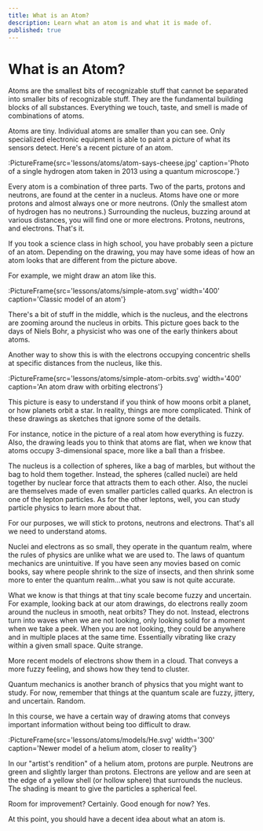 ```yaml
---
title: What is an Atom?
description: Learn what an atom is and what it is made of.
published: true
---
```


# What is an Atom?

Atoms are the smallest bits of recognizable stuff that cannot be separated into smaller bits of recognizable stuff. They are the fundamental building blocks of all substances. Everything we touch, taste, and smell is made of combinations of atoms.

Atoms are tiny. Individual atoms are smaller than you can see. Only specialized electronic equipment is able to paint a picture of what its sensors detect. Here's a recent picture of an atom.

:PictureFrame{src='lessons/atoms/atom-says-cheese.jpg' caption='Photo of a single hydrogen atom taken in 2013 using a quantum microscope.'}

Every atom is a combination of three parts. Two of the parts, protons and neutrons, are found at the center in a nucleus. Atoms have one or more protons and almost always one or more neutrons. (Only the smallest atom of hydrogen has no neutrons.) Surrounding the nucleus, buzzing around at various distances, you will find one or more electrons. Protons, neutrons, and electrons. That's it.

If you took a science class in high school, you have probably seen a picture of an atom. Depending on the drawing, you may have some ideas of how an atom looks that are different from the picture above.

For example, we might draw an atom like this.

:PictureFrame{src='lessons/atoms/simple-atom.svg' width='400' caption='Classic model of an atom'}

There's a bit of stuff in the middle, which is the nucleus, and the electrons are zooming around the nucleus in orbits. This picture goes back to the days of Niels Bohr, a physicist who was one of the early thinkers about atoms.

Another way to show this is with the electrons occupying concentric shells at specific distances from the nucleus, like this.

:PictureFrame{src='lessons/atoms/simple-atom-orbits.svg' width='400' caption='An atom draw with orbiting electrons'}

This picture is easy to understand if you think of how moons orbit a planet, or how planets orbit a star. In reality, things are more complicated. Think of these drawings as sketches that ignore some of the details.

For instance, notice in the picture of a real atom how everything is fuzzy. Also, the drawing leads you to think that atoms are flat, when we know that atoms occupy 3-dimensional space, more like a ball than a frisbee.

The nucleus is a collection of spheres, like a bag of marbles, but without the bag to hold them together. Instead, the spheres (called nuclei) are held together by nuclear force that attracts them to each other. Also, the nuclei are themselves made of even smaller particles called quarks. An electron is one of the lepton particles. As for the other leptons, well, you can study particle physics to learn more about that.

For our purposes, we will stick to protons, neutrons and electrons. That's all we need to understand atoms.

Nuclei and electrons as so small, they operate in the quantum realm, where the rules of physics are unlike what we are used to. The laws of quantum mechanics are unintuitive. If you have seen any movies based on comic books, say where people shrink to the size of insects, and then shrink some more to enter the quantum realm…what you saw is not quite accurate.

What we know is that things at that tiny scale become fuzzy and uncertain. For example, looking back at our atom drawings, do electrons really zoom around the nucleus in smooth, neat orbits? They do not. Instead, electrons turn into waves when we are not looking, only looking solid for a moment when we take a peek. When you are not looking, they could be anywhere and in multiple places at the same time. Essentially vibrating like crazy within a given small space. Quite strange.

More recent models of electrons show them in a cloud. That conveys a more fuzzy feeling, and shows how they tend to cluster.

Quantum mechanics is another branch of physics that you might want to study. For now, remember that things at the quantum scale are fuzzy, jittery, and uncertain. Random.

In this course, we have a certain way of drawing atoms that conveys important information without being too difficult to draw.

:PictureFrame{src='lessons/atoms/models/He.svg' width='300' caption='Newer model of a helium atom, closer to reality'}

In our "artist's rendition" of a helium atom, protons are purple. Neutrons are green and slightly larger than protons. Electrons are yellow and are seen at the edge of a yellow shell (or hollow sphere) that surrounds the nucleus. The shading is meant to give the particles a spherical feel.

Room for improvement? Certainly. Good enough for now? Yes.

At this point, you should have a decent idea about what an atom is.
